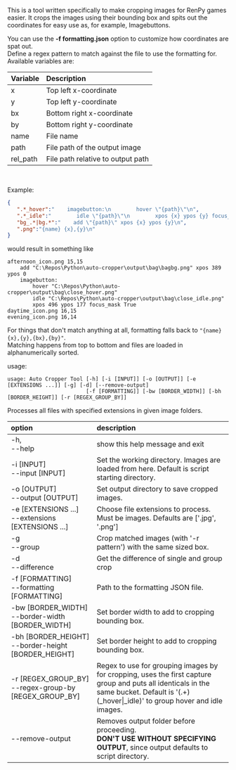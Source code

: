This is a tool written specifically to make cropping images for RenPy games easier. It crops the images using their bounding box and spits out the coordinates for easy use as, for example, Imagebuttons.

You can use the __-f formatting.json__ option to customize how coordinates are spat out.<br>
Define a regex pattern to match against the file to use the formatting for. Available variables are:

| Variable | Description |
| :-- | :-- |
| x | Top left x-coordinate |
| y | Top left y-coordinate |
| bx | Bottom right x-coordinate |
| by | Bottom right y-coordinate |
| name | File name |
| path | File path of the output image |
| rel_path | File path relative to output path |

<br>

Example:
```json
{
   ".*_hover":"    imagebutton:\n        hover \"{path}\"\n",
   ".*_idle":"        idle \"{path}\"\n        xpos {x} ypos {y} focus_mask True\n",
   "bg_.*|bg.*":"    add \"{path}\" xpos {x} ypos {y}\n",
   ".png":"{name} {x},{y}\n"
}
```
would result in something like
```
afternoon_icon.png 15,15
    add "C:\Repos\Python\auto-cropper\output\bag\bagbg.png" xpos 389 ypos 0
    imagebutton:
        hover "C:\Repos\Python\auto-cropper\output\bag\close_hover.png"
        idle "C:\Repos\Python\auto-cropper\output\bag\close_idle.png"
        xpos 496 ypos 177 focus_mask True
daytime_icon.png 16,15
evening_icon.png 16,14
```
For things that don't match anything at all, formatting falls back to ``"{name} {x},{y},{bx},{by}"``.<br>
Matching happens from top to bottom and files are loaded in alphanumerically sorted.

usage: <br>
```
usage: Auto Cropper Tool [-h] [-i [INPUT]] [-o [OUTPUT]] [-e [EXTENSIONS ...]] [-g] [-d] [--remove-output]
                         [-f [FORMATTING]] [-bw [BORDER_WIDTH]] [-bh [BORDER_HEIGHT]] [-r [REGEX_GROUP_BY]]
```
Processes all files with specified extensions in given image folders.

| option | description |
| :-- | :-- |
|-h, <br>--help|            show this help message and exit|
|-i [INPUT]<br>--input [INPUT]|Set the working directory. Images are loaded from here. Default is script starting directory.|
|-o [OUTPUT]<br>--output [OUTPUT]|Set output directory to save cropped images.
|-e [EXTENSIONS ...]<br>--extensions [EXTENSIONS ...]|Choose file extensions to process. Must be images. Defaults are ['.jpg', '.png']
|-g<br>--group|Crop matched images (with '-r pattern') with the same sized box.
|-d<br>--difference|Get the difference of single and group crop
|-f [FORMATTING]<br>--formatting [FORMATTING]|Path to the formatting JSON file.
|-bw [BORDER_WIDTH]<br>--border-width [BORDER_WIDTH]|                        Set border width to add to cropping bounding box.
|-bh [BORDER_HEIGHT]<br>--border-height [BORDER_HEIGHT]|                        Set border height to add to cropping bounding box.
|-r [REGEX_GROUP_BY]<br>--regex-group-by [REGEX_GROUP_BY]|                        Regex to use for grouping images by for cropping, uses the first capture group and puts all identicals in the same bucket. Default is '(.+)(_hover\|_idle)' to group hover and idle images.|
| --remove-output | Removes output folder before proceeding.<br>__DON'T USE WITHOUT SPECIFYING OUTPUT__, since output defaults to script directory.|

